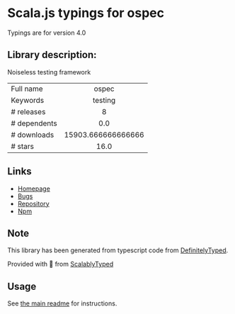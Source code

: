 
# Scala.js typings for ospec

Typings are for version 4.0

## Library description:
Noiseless testing framework

|                    |                 |
| ------------------ | :-------------: |
| Full name          | ospec |
| Keywords           | testing |
| # releases         | 8 |
| # dependents       | 0.0 |
| # downloads        | 15903.666666666666 |
| # stars            | 16.0 |

## Links
- [Homepage](https://github.com/MithrilJS/ospec#readme)
- [Bugs](https://github.com/MithrilJS/ospec/issues)
- [Repository](https://github.com/MithrilJS/ospec)
- [Npm](https://www.npmjs.com/package/ospec)
    


## Note
This library has been generated from typescript code from [DefinitelyTyped](https://definitelytyped.org).

Provided with :purple_heart: from [ScalablyTyped](https://github.com/oyvindberg/ScalablyTyped)

## Usage
See [the main readme](../../readme.md) for instructions.


